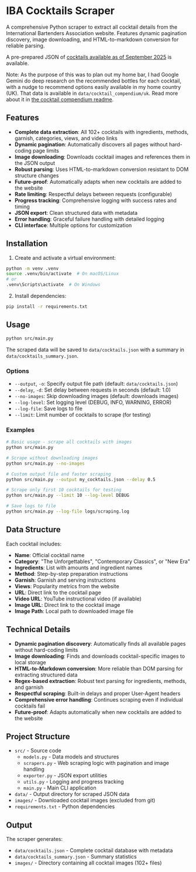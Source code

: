 # IBA Cocktails Scraper

A comprehensive Python scraper to extract all cocktail details from the International Bartenders Association website. Features dynamic pagination discovery, image downloading, and HTML-to-markdown conversion for reliable parsing.

A pre-prepared JSON of [cocktails available as of September 2025](https://github.com/matt-parish/iba-cocktails/blob/main/data/cocktails.json) is available.

Note: As the purpose of this was to plan out my home bar, I had Google Gemini do deep research on the recommended bottles for each cocktail, with a nudge to recommend options easily available in my home country (UK).  That data is available in `data/cocktail_compendium/uk`.  Read more about it in [the cocktail compendium readme](data/cocktail_compendium/readme.md).

## Features

- **Complete data extraction**: All 102+ cocktails with ingredients, methods, garnish, categories, views, and video links
- **Dynamic pagination**: Automatically discovers all pages without hard-coding page limits
- **Image downloading**: Downloads cocktail images and references them in the JSON output
- **Robust parsing**: Uses HTML-to-markdown conversion resistant to DOM structure changes
- **Future-proof**: Automatically adapts when new cocktails are added to the website
- **Rate limiting**: Respectful delays between requests (configurable)
- **Progress tracking**: Comprehensive logging with success rates and timing
- **JSON export**: Clean structured data with metadata
- **Error handling**: Graceful failure handling with detailed logging
- **CLI interface**: Multiple options for customization

## Installation

1. Create and activate a virtual environment:
```bash
python -m venv .venv
source .venv/bin/activate  # On macOS/Linux
# or
.venv\Scripts\activate  # On Windows
```

2. Install dependencies:
```bash
pip install -r requirements.txt
```

## Usage

```bash
python src/main.py
```

The scraped data will be saved to `data/cocktails.json` with a summary in `data/cocktails_summary.json`.

### Options

- `--output`, `-o`: Specify output file path (default: `data/cocktails.json`)
- `--delay`, `-d`: Set delay between requests in seconds (default: 1.0)
- `--no-images`: Skip downloading images (default: downloads images)
- `--log-level`: Set logging level (DEBUG, INFO, WARNING, ERROR)
- `--log-file`: Save logs to file
- `--limit`: Limit number of cocktails to scrape (for testing)

### Examples

```bash
# Basic usage - scrape all cocktails with images
python src/main.py

# Scrape without downloading images
python src/main.py --no-images

# Custom output file and faster scraping
python src/main.py --output my_cocktails.json --delay 0.5

# Scrape only first 10 cocktails for testing
python src/main.py --limit 10 --log-level DEBUG

# Save logs to file
python src/main.py --log-file logs/scraping.log
```

## Data Structure

Each cocktail includes:
- **Name**: Official cocktail name
- **Category**: "The Unforgettables", "Contemporary Classics", or "New Era"
- **Ingredients**: List with amounts and ingredient names
- **Method**: Step-by-step preparation instructions
- **Garnish**: Garnish and serving instructions
- **Views**: Popularity metrics from the website
- **URL**: Direct link to the cocktail page
- **Video URL**: YouTube instructional video (if available)
- **Image URL**: Direct link to the cocktail image
- **Image Path**: Local path to downloaded image file

## Technical Details

- **Dynamic pagination discovery**: Automatically finds all available pages without hard-coding limits
- **Image downloading**: Finds and downloads cocktail-specific images to local storage
- **HTML-to-Markdown conversion**: More reliable than DOM parsing for extracting structured data
- **Regex-based extraction**: Robust text parsing for ingredients, methods, and garnish
- **Respectful scraping**: Built-in delays and proper User-Agent headers
- **Comprehensive error handling**: Continues scraping even if individual cocktails fail
- **Future-proof**: Adapts automatically when new cocktails are added to the website

## Project Structure

- `src/` - Source code
  - `models.py` - Data models and structures
  - `scrapers.py` - Web scraping logic with pagination and image handling
  - `exporter.py` - JSON export utilities
  - `utils.py` - Logging and progress tracking
  - `main.py` - Main CLI application
- `data/` - Output directory for scraped JSON data
- `images/` - Downloaded cocktail images (excluded from git)
- `requirements.txt` - Python dependencies

## Output

The scraper generates:
- `data/cocktails.json` - Complete cocktail database with metadata
- `data/cocktails_summary.json` - Summary statistics
- `images/` - Directory containing all cocktail images (102+ files)